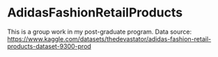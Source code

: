 # AdidasFashionRetailProducts
This is a group work in my post-graduate program. 
Data source: https://www.kaggle.com/datasets/thedevastator/adidas-fashion-retail-products-dataset-9300-prod

